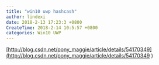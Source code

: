 ```yaml
---
title: "win10 uwp hashcash"
author: lindexi
date: 2018-2-13 17:23:3 +0800
CreateTime: 2018-2-14 10:5:57 +0800
categories: Win10 UWP
---
```



<!--more-->



<div id="toc"></div>

[http://blog.csdn.net/pony_maggie/article/details/54170349](http://blog.csdn.net/pony_maggie/article/details/54170349 )
